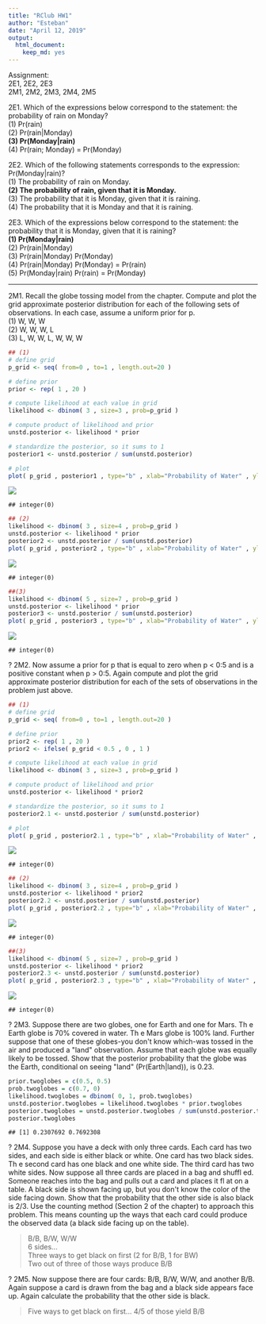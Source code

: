 ```yaml
---
title: "RClub HW1"
author: "Esteban"
date: "April 12, 2019"
output: 
  html_document: 
    keep_md: yes
---
```


Assignment:  
2E1, 2E2, 2E3  
2M1, 2M2, 2M3, 2M4, 2M5  
  
2E1. Which of the expressions below correspond to the statement: the probability of rain on Monday?  
(1) Pr(rain)  
(2) Pr(rain|Monday)  
**(3) Pr(Monday|rain)**  
(4) Pr(rain; Monday) = Pr(Monday)  
  
2E2. Which of the following statements corresponds to the expression: Pr(Monday|rain)?  
(1) The probability of rain on Monday.  
**(2) The probability of rain, given that it is Monday.**  
(3) The probability that it is Monday, given that it is raining.  
(4) The probability that it is Monday and that it is raining.  
  
2E3. Which of the expressions below correspond to the statement: the probability that it is Monday,
given that it is raining?  
**(1) Pr(Monday|rain)**  
(2) Pr(rain|Monday)  
(3) Pr(rain|Monday) Pr(Monday)  
(4) Pr(rain|Monday) Pr(Monday) = Pr(rain)  
(5) Pr(Monday|rain) Pr(rain) = Pr(Monday)  

---

2M1. Recall the globe tossing model from the chapter. Compute and plot the grid approximate
posterior distribution for each of the following sets of observations. In each case, assume a uniform
prior for p.  
(1) W, W, W  
(2) W, W, W, L  
(3) L, W, W, L, W, W, W  


```r
## (1)
# define grid
p_grid <- seq( from=0 , to=1 , length.out=20 )

# define prior
prior <- rep( 1 , 20 )

# compute likelihood at each value in grid
likelihood <- dbinom( 3 , size=3 , prob=p_grid )

# compute product of likelihood and prior
unstd.posterior <- likelihood * prior

# standardize the posterior, so it sums to 1
posterior1 <- unstd.posterior / sum(unstd.posterior)

# plot
plot( p_grid , posterior1 , type="b" , xlab="Probability of Water" , ylab="Posterior Probability" ) + mtext( "(1) W, W, W" )
```

![](Chapter2HW_2019-4-12_files/figure-html/unnamed-chunk-1-1.png)<!-- -->

```
## integer(0)
```

```r
## (2)
likelihood <- dbinom( 3 , size=4 , prob=p_grid )
unstd.posterior <- likelihood * prior
posterior2 <- unstd.posterior / sum(unstd.posterior)
plot( p_grid , posterior2 , type="b" , xlab="Probability of Water" , ylab="Posterior Probability" ) + mtext( "(2) W, W, W, L" )
```

![](Chapter2HW_2019-4-12_files/figure-html/unnamed-chunk-1-2.png)<!-- -->

```
## integer(0)
```

```r
##(3)
likelihood <- dbinom( 5 , size=7 , prob=p_grid )
unstd.posterior <- likelihood * prior
posterior3 <- unstd.posterior / sum(unstd.posterior)
plot( p_grid , posterior3 , type="b" , xlab="Probability of Water" , ylab="Posterior Probability" ) + mtext( "(3) L, W, W, L, W, W, W" )
```

![](Chapter2HW_2019-4-12_files/figure-html/unnamed-chunk-1-3.png)<!-- -->

```
## integer(0)
```

?
2M2. Now assume a prior for p that is equal to zero when p < 0:5 and is a positive constant when
p > 0:5. Again compute and plot the grid approximate posterior distribution for each of the sets of
observations in the problem just above.

```r
## (1)
# define grid
p_grid <- seq( from=0 , to=1 , length.out=20 )

# define prior
prior2 <- rep( 1 , 20 )
prior2 <- ifelse( p_grid < 0.5 , 0 , 1 )

# compute likelihood at each value in grid
likelihood <- dbinom( 3 , size=3 , prob=p_grid )

# compute product of likelihood and prior
unstd.posterior <- likelihood * prior2

# standardize the posterior, so it sums to 1
posterior2.1 <- unstd.posterior / sum(unstd.posterior)

# plot
plot( p_grid , posterior2.1 , type="b" , xlab="Probability of Water" , ylab="Posterior Probability" ) + mtext( "(1) W, W, W" )
```

![](Chapter2HW_2019-4-12_files/figure-html/unnamed-chunk-2-1.png)<!-- -->

```
## integer(0)
```

```r
## (2)
likelihood <- dbinom( 3 , size=4 , prob=p_grid )
unstd.posterior <- likelihood * prior2
posterior2.2 <- unstd.posterior / sum(unstd.posterior)
plot( p_grid , posterior2.2 , type="b" , xlab="Probability of Water" , ylab="Posterior Probability" ) + mtext( "(2) W, W, W, L" )
```

![](Chapter2HW_2019-4-12_files/figure-html/unnamed-chunk-2-2.png)<!-- -->

```
## integer(0)
```

```r
##(3)
likelihood <- dbinom( 5 , size=7 , prob=p_grid )
unstd.posterior <- likelihood * prior2
posterior2.3 <- unstd.posterior / sum(unstd.posterior)
plot( p_grid , posterior2.3 , type="b" , xlab="Probability of Water" , ylab="Posterior Probability" ) + mtext( "(3) L, W, W, L, W, W, W" )
```

![](Chapter2HW_2019-4-12_files/figure-html/unnamed-chunk-2-3.png)<!-- -->

```
## integer(0)
```


?
2M3. Suppose there are two globes, one for Earth and one for Mars. Th e Earth globe is 70% covered
in water. Th e Mars globe is 100% land. Further suppose that one of these globes-you don't know
which-was tossed in the air and produced a "land" observation. Assume that each globe was equally
likely to be tossed. Show that the posterior probability that the globe was the Earth, conditional on
seeing "land" (Pr(Earth|land)), is 0.23.


```r
prior.twoglobes = c(0.5, 0.5)
prob.twoglobes = c(0.7, 0)
likelihood.twoglobes = dbinom( 0, 1, prob.twoglobes)
unstd.posterior.twoglobes = likelihood.twoglobes * prior.twoglobes
posterior.twoglobes = unstd.posterior.twoglobes / sum(unstd.posterior.twoglobes)
posterior.twoglobes
```

```
## [1] 0.2307692 0.7692308
```

?
2M4. Suppose you have a deck with only three cards. Each card has two sides, and each side is either
black or white. One card has two black sides. Th e second card has one black and one white side. The
third card has two white sides. Now suppose all three cards are placed in a bag and shuffl ed. Someone
reaches into the bag and pulls out a card and places it fl at on a table. A black side is shown facing up,
but you don't know the color of the side facing down. Show that the probability that the other side is
also black is 2/3. Use the counting method (Section 2 of the chapter) to approach this problem. This
means counting up the ways that each card could produce the observed data (a black side facing up
on the table).

> B/B, B/W, W/W  
> 6 sides...  
> Three ways to get black on first (2 for B/B, 1 for BW)  
> Two out of three of those ways produce B/B  

?
2M5. Now suppose there are four cards: B/B, B/W, W/W, and another B/B. Again suppose a card is
drawn from the bag and a black side appears face up. Again calculate the probability that the other
side is black.

> Five ways to get black on first...
> 4/5 of those yield B/B

